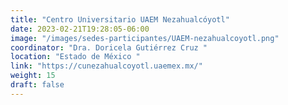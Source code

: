 ```yaml
---
title: "Centro Universitario UAEM Nezahualcóyotl"
date: 2023-02-21T19:28:05-06:00
image: "/images/sedes-participantes/UAEM-nezahualcoyotl.png"
coordinator: "Dra. Doricela Gutiérrez Cruz " 
location: "Estado de México "
link: "https://cunezahualcoyotl.uaemex.mx/"
weight: 15
draft: false
---
```


